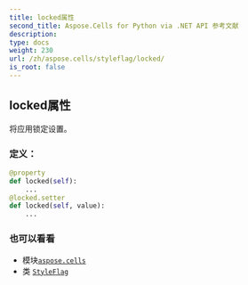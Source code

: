 ```yaml
---
title: locked属性
second_title: Aspose.Cells for Python via .NET API 参考文献
description:
type: docs
weight: 230
url: /zh/aspose.cells/styleflag/locked/
is_root: false
---
```

## locked属性

将应用锁定设置。
### 定义：
```python
@property
def locked(self):
    ...
@locked.setter
def locked(self, value):
    ...
```

### 也可以看看
* 模块[`aspose.cells`](../../)
* 类 [`StyleFlag`](/cells/python-net/zh/aspose.cells/styleflag)
